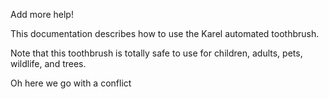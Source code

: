 Add more help!

This documentation describes how to use the Karel automated toothbrush.

Note that this toothbrush is totally safe to use for children,
adults, pets, wildlife, and trees.

Oh here we go with a conflict
